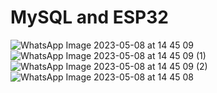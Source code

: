 # MySQL and ESP32

![WhatsApp Image 2023-05-08 at 14 45 09](https://user-images.githubusercontent.com/132787362/236894004-9be251c8-03ad-4bf9-b062-cf0cc4826939.jpeg)
![WhatsApp Image 2023-05-08 at 14 45 09 (1)](https://user-images.githubusercontent.com/132787362/236894045-d4afc0ff-6b35-46bb-93fb-4f0910cb5f49.jpeg)
![WhatsApp Image 2023-05-08 at 14 45 09 (2)](https://user-images.githubusercontent.com/132787362/236894070-c1f32ab1-4819-4098-b90b-57a64d7f7d24.jpeg)
![WhatsApp Image 2023-05-08 at 14 45 08](https://user-images.githubusercontent.com/132787362/236894072-3f1eda92-33de-4a2a-bda3-72863b2a12ef.jpeg)
